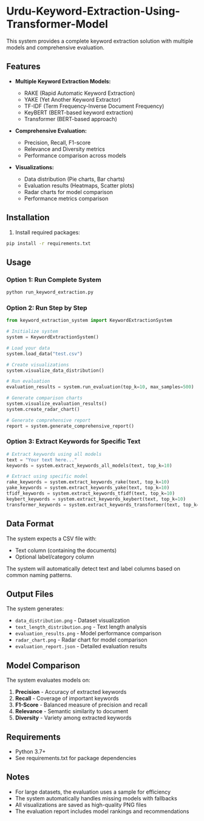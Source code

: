 # Urdu-Keyword-Extraction-Using-Transformer-Model

This system provides a complete keyword extraction solution with multiple models and comprehensive evaluation.

## Features

- **Multiple Keyword Extraction Models:**
  - RAKE (Rapid Automatic Keyword Extraction)
  - YAKE (Yet Another Keyword Extractor)
  - TF-IDF (Term Frequency-Inverse Document Frequency)
  - KeyBERT (BERT-based keyword extraction)
  - Transformer (BERT-based approach)

- **Comprehensive Evaluation:**
  - Precision, Recall, F1-score
  - Relevance and Diversity metrics
  - Performance comparison across models

- **Visualizations:**
  - Data distribution (Pie charts, Bar charts)
  - Evaluation results (Heatmaps, Scatter plots)
  - Radar charts for model comparison
  - Performance metrics comparison

## Installation

1. Install required packages:
```bash
pip install -r requirements.txt
```

## Usage

### Option 1: Run Complete System
```bash
python run_keyword_extraction.py
```

### Option 2: Run Step by Step
```python
from keyword_extraction_system import KeywordExtractionSystem

# Initialize system
system = KeywordExtractionSystem()

# Load your data
system.load_data("test.csv")

# Create visualizations
system.visualize_data_distribution()

# Run evaluation
evaluation_results = system.run_evaluation(top_k=10, max_samples=500)

# Generate comparison charts
system.visualize_evaluation_results()
system.create_radar_chart()

# Generate comprehensive report
report = system.generate_comprehensive_report()
```

### Option 3: Extract Keywords for Specific Text
```python
# Extract keywords using all models
text = "Your text here..."
keywords = system.extract_keywords_all_models(text, top_k=10)

# Extract using specific model
rake_keywords = system.extract_keywords_rake(text, top_k=10)
yake_keywords = system.extract_keywords_yake(text, top_k=10)
tfidf_keywords = system.extract_keywords_tfidf(text, top_k=10)
keybert_keywords = system.extract_keywords_keybert(text, top_k=10)
transformer_keywords = system.extract_keywords_transformer(text, top_k=10)
```

## Data Format

The system expects a CSV file with:
- Text column (containing the documents)
- Optional label/category column

The system will automatically detect text and label columns based on common naming patterns.

## Output Files

The system generates:
- `data_distribution.png` - Dataset visualization
- `text_length_distribution.png` - Text length analysis
- `evaluation_results.png` - Model performance comparison
- `radar_chart.png` - Radar chart for model comparison
- `evaluation_report.json` - Detailed evaluation results

## Model Comparison

The system evaluates models on:
1. **Precision** - Accuracy of extracted keywords
2. **Recall** - Coverage of important keywords
3. **F1-Score** - Balanced measure of precision and recall
4. **Relevance** - Semantic similarity to document
5. **Diversity** - Variety among extracted keywords

## Requirements

- Python 3.7+
- See requirements.txt for package dependencies

## Notes

- For large datasets, the evaluation uses a sample for efficiency
- The system automatically handles missing models with fallbacks
- All visualizations are saved as high-quality PNG files
- The evaluation report includes model rankings and recommendations
